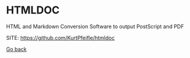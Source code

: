 # HTMLDOC
 
 HTML and Markdown Conversion Software to output PostScript and PDF
 
 SITE: https://github.com/KurtPfeifle/htmldoc

 [Go back](https://portable-linux-apps.github.io/apps.html)
